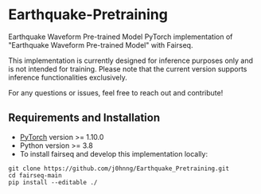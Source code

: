 # Earthquake-Pretraining
Earthquake Waveform Pre-trained Model
PyTorch implementation of "Earthquake Waveform Pre-trained Model" with Fairseq.

This implementation is currently designed for inference purposes only and is not intended for training.
Please note that the current version supports inference functionalities exclusively.

For any questions or issues, feel free to reach out and contribute!
## Requirements and Installation
+ [PyTorch](https://pytorch.org/) version >= 1.10.0
+ Python version >= 3.8
+ To install fairseq and develop this implementation locally:
```
git clone https://github.com/j0hnng/Earthquake_Pretraining.git
cd fairseq-main
pip install --editable ./
```

